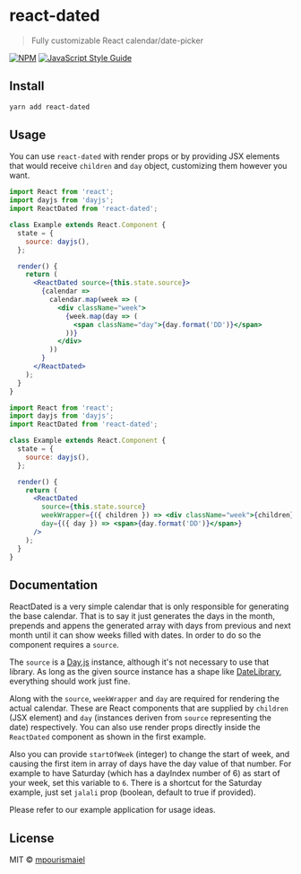 # react-dated

> Fully customizable React calendar/date-picker

[![NPM](https://img.shields.io/npm/v/react-dated.svg)](https://www.npmjs.com/package/react-dated) [![JavaScript Style Guide](https://img.shields.io/badge/code_style-standard-brightgreen.svg)](https://standardjs.com)

## Install

```bash
yarn add react-dated
```

## Usage

You can use `react-dated` with render props or by providing JSX elements that
would receive `children` and `day` object, customizing them however you want.

```jsx
import React from 'react';
import dayjs from 'dayjs';
import ReactDated from 'react-dated';

class Example extends React.Component {
  state = {
    source: dayjs(),
  };

  render() {
    return (
      <ReactDated source={this.state.source}>
        {calendar =>
          calendar.map(week => (
            <div className="week">
              {week.map(day => (
                <span className="day">{day.format('DD')}</span>
              ))}
            </div>
          ))
        }
      </ReactDated>
    );
  }
}
```

```jsx
import React from 'react';
import dayjs from 'dayjs';
import ReactDated from 'react-dated';

class Example extends React.Component {
  state = {
    source: dayjs(),
  };

  render() {
    return (
      <ReactDated
        source={this.state.source}
        weekWrapper={({ children }) => <div className="week">{children}</div>}
        day={({ day }) => <span>{day.format('DD')}</span>}
      />
    );
  }
}
```

## Documentation

ReactDated is a very simple calendar that is only responsible for generating the
base calendar. That is to say it just generates the days in the month, prepends
and appens the generated array with days from previous and next month until it
can show weeks filled with dates. In order to do so the component requires a
`source`.

The `source` is a [Day.js](https://github.com/iamkun/dayjs) instance, although
it's not necessary to use that library. As long as the given source instance has
a shape like [DateLibrary](./src/types/index.ts#L1), everything should work just
fine.

Along with the `source`, `weekWrapper` and `day` are required for rendering the
actual calendar. These are React components that are supplied by `children` (JSX
element) and `day` (instances deriven from `source` representing the date)
respectively. You can also use render props directly inside the `ReactDated`
component as shown in the first example.

Also you can provide `startOfWeek` (integer) to change the start of week, and
causing the first item in array of days have the day value of that number. For
example to have Saturday (which has a dayIndex number of 6) as start of your
week, set this variable to `6`. There is a shortcut for the Saturday example,
just set `jalali` prop (boolean, default to true if provided).

Please refer to our example application for usage ideas.

## License

MIT © [mpourismaiel](https://github.com/mpourismaiel)
